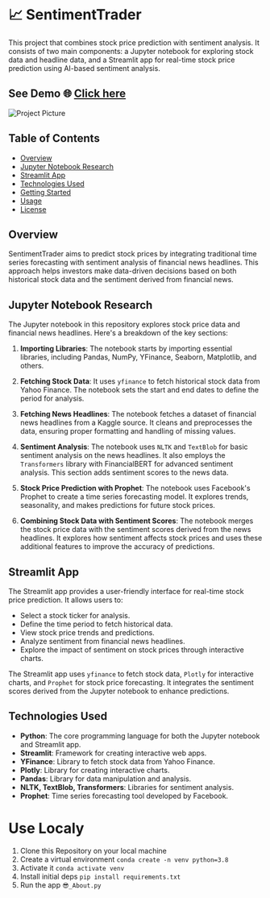 # 📈 SentimentTrader

This project that combines stock price prediction with sentiment analysis. It consists of two main components: a Jupyter notebook for exploring stock data and headline data, and a Streamlit app for real-time stock price prediction using AI-based sentiment analysis.
## See Demo 🌐 [Click here](https://sentimenttrader.streamlit.app/Market_info)
![Project Picture](https://github.com/BelhsanHmida/Stock_Prediction_with_News_Headlines_Sentiment_Analysi/blob/main/artifacts/SentimentTrader.PNG)


## Table of Contents
- [Overview](#overview)
- [Jupyter Notebook Research](#jupyter-notebook-research)
- [Streamlit App](#streamlit-app)
- [Technologies Used](#technologies-used)
- [Getting Started](#getting-started)
- [Usage](#usage)
- [License](#license)

## Overview
SentimentTrader aims to predict stock prices by integrating traditional time series forecasting with sentiment analysis of financial news headlines. This approach helps investors make data-driven decisions based on both historical stock data and the sentiment derived from financial news.

## Jupyter Notebook Research
The Jupyter notebook in this repository explores stock price data and financial news headlines. Here's a breakdown of the key sections:

1. **Importing Libraries**: The notebook starts by importing essential libraries, including Pandas, NumPy, YFinance, Seaborn, Matplotlib, and others.

2. **Fetching Stock Data**: It uses `yfinance` to fetch historical stock data from Yahoo Finance. The notebook sets the start and end dates to define the period for analysis.

3. **Fetching News Headlines**: The notebook fetches a dataset of financial news headlines from a Kaggle source. It cleans and preprocesses the data, ensuring proper formatting and handling of missing values.

4. **Sentiment Analysis**: The notebook uses `NLTK` and `TextBlob` for basic sentiment analysis on the news headlines. It also employs the `Transformers` library with FinancialBERT for advanced sentiment analysis. This section adds sentiment scores to the news data.

5. **Stock Price Prediction with Prophet**: The notebook uses Facebook's Prophet to create a time series forecasting model. It explores trends, seasonality, and makes predictions for future stock prices.

6. **Combining Stock Data with Sentiment Scores**: The notebook merges the stock price data with the sentiment scores derived from the news headlines. It explores how sentiment affects stock prices and uses these additional features to improve the accuracy of predictions.

## Streamlit App
The Streamlit app provides a user-friendly interface for real-time stock price prediction. It allows users to:
- Select a stock ticker for analysis.
- Define the time period to fetch historical data.
- View stock price trends and predictions.
- Analyze sentiment from financial news headlines.
- Explore the impact of sentiment on stock prices through interactive charts.

The Streamlit app uses `yfinance` to fetch stock data, `Plotly` for interactive charts, and `Prophet` for stock price forecasting. It integrates the sentiment scores derived from the Jupyter notebook to enhance predictions.

## Technologies Used
- **Python**: The core programming language for both the Jupyter notebook and Streamlit app.
- **Streamlit**: Framework for creating interactive web apps.
- **YFinance**: Library to fetch stock data from Yahoo Finance.
- **Plotly**: Library for creating interactive charts.
- **Pandas**: Library for data manipulation and analysis.
- **NLTK, TextBlob, Transformers**: Libraries for sentiment analysis.
- **Prophet**: Time series forecasting tool developed by Facebook.

# Use Localy

1. Clone this Repository on your local machine
2. Create a virtual environment `conda create -n venv python=3.8` 
3. Activate it `conda activate venv`
4. Install initial deps `pip install requirements.txt`
5. Run the app `😎_About.py`

